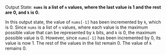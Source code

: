 Output State: **`nums` is a list of `n` values, where the last value is 1 and the rest are 0, and `k` is 0.**

In this output state, the value of `nums[-1]` has been incremented by `k`, which is 0. Since `nums` is a list of `n` values, where each value is the maximum possible value that can be represented by `k` bits, and `k` is 0, the maximum possible value is 0. However, since `nums[-1]` has been incremented by 0, its value is now 1. The rest of the values in the list remain 0. The value of `k` remains 0.